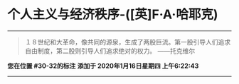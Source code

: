 # 个人主义与经济秩序-([英]F·A·哈耶克)

---

> １８世纪和大革命，像共同的源泉，生成了两股巨流。第一股引导人们追求自由制度，第二股则引导人们追求绝对的权力。 ——托克维尔

**您在位置 #30-32的标注** **添加于 2020年1月16日星期四 上午6:22:43**

---

